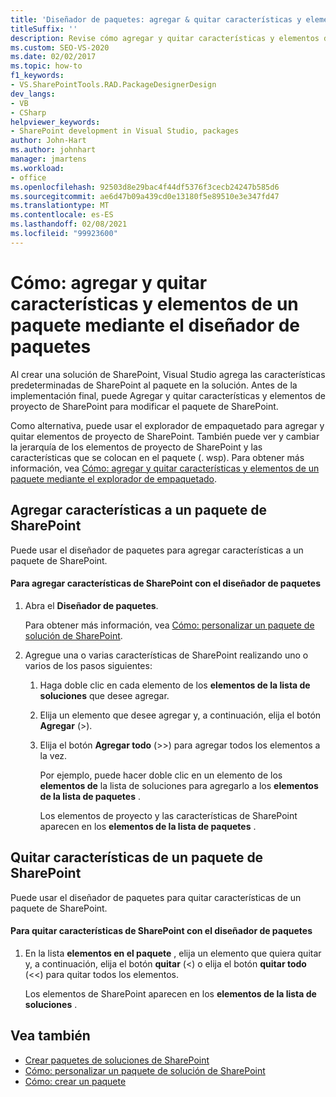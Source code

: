 ```yaml
---
title: 'Diseñador de paquetes: agregar & quitar características y elementos para empaquetar'
titleSuffix: ''
description: Revise cómo agregar y quitar características y elementos de un paquete de SharePoint mediante el diseñador de paquetes en Visual Studio.
ms.custom: SEO-VS-2020
ms.date: 02/02/2017
ms.topic: how-to
f1_keywords:
- VS.SharePointTools.RAD.PackageDesignerDesign
dev_langs:
- VB
- CSharp
helpviewer_keywords:
- SharePoint development in Visual Studio, packages
author: John-Hart
ms.author: johnhart
manager: jmartens
ms.workload:
- office
ms.openlocfilehash: 92503d8e29bac4f44df5376f3cecb24247b585d6
ms.sourcegitcommit: ae6d47b09a439cd0e13180f5e89510e3e347fd47
ms.translationtype: MT
ms.contentlocale: es-ES
ms.lasthandoff: 02/08/2021
ms.locfileid: "99923600"
---
```

# <a name="how-to-add-and-remove-features-and-items-to-a-package-by-using-the-package-designer"></a>Cómo: agregar y quitar características y elementos de un paquete mediante el diseñador de paquetes
  Al crear una solución de SharePoint, Visual Studio agrega las características predeterminadas de SharePoint al paquete en la solución. Antes de la implementación final, puede Agregar y quitar características y elementos de proyecto de SharePoint para modificar el paquete de SharePoint.

 Como alternativa, puede usar el explorador de empaquetado para agregar y quitar elementos de proyecto de SharePoint. También puede ver y cambiar la jerarquía de los elementos de proyecto de SharePoint y las características que se colocan en el paquete (. wsp). Para obtener más información, vea [Cómo: agregar y quitar características y elementos de un paquete mediante el explorador de empaquetado](../sharepoint/how-to-add-and-remove-features-and-items-to-a-package-by-using-the-packaging-explorer.md).

## <a name="add-features-to-a-sharepoint-package"></a>Agregar características a un paquete de SharePoint
 Puede usar el diseñador de paquetes para agregar características a un paquete de SharePoint.

#### <a name="to-add-sharepoint-features-with-the-package-designer"></a>Para agregar características de SharePoint con el diseñador de paquetes

1. Abra el **Diseñador de paquetes**.

    Para obtener más información, vea [Cómo: personalizar un paquete de solución de SharePoint](../sharepoint/how-to-customize-a-sharepoint-solution-package.md).

2. Agregue una o varias características de SharePoint realizando uno o varios de los pasos siguientes:

   1. Haga doble clic en cada elemento de los **elementos de la lista de soluciones** que desee agregar.

   2. Elija un elemento que desee agregar y, a continuación, elija el botón **Agregar** (>).

   3. Elija el botón **Agregar todo** (>>) para agregar todos los elementos a la vez.

      Por ejemplo, puede hacer doble clic en un elemento de los **elementos de** la lista de soluciones para agregarlo a los **elementos de la lista de paquetes** .

      Los elementos de proyecto y las características de SharePoint aparecen en los **elementos de la lista de paquetes** .

## <a name="remove-features-from-a-sharepoint-package"></a>Quitar características de un paquete de SharePoint
 Puede usar el diseñador de paquetes para quitar características de un paquete de SharePoint.

#### <a name="to-remove-sharepoint-features-with-the-package-designer"></a>Para quitar características de SharePoint con el diseñador de paquetes

1. En la lista **elementos en el paquete** , elija un elemento que quiera quitar y, a continuación, elija el botón **quitar** (<) o elija el botón **quitar todo** (<<) para quitar todos los elementos.

     Los elementos de SharePoint aparecen en los **elementos de la lista de soluciones** .

## <a name="see-also"></a>Vea también
- [Crear paquetes de soluciones de SharePoint](../sharepoint/creating-sharepoint-solution-packages.md)
- [Cómo: personalizar un paquete de solución de SharePoint](../sharepoint/how-to-customize-a-sharepoint-solution-package.md)
- [Cómo: crear un paquete](/previous-versions/ee231585(v=vs.110))